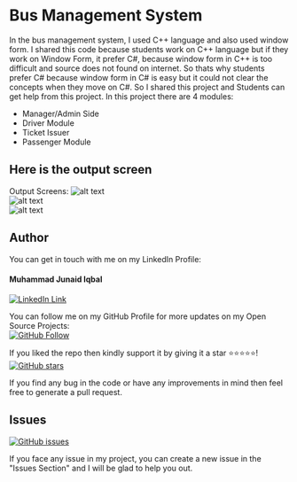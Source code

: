 # Bus Management System
In the bus management system, I used C++ language and also used window form. I shared this code because students work on C++ language but if they work on Window Form, it prefer C#, because window form in C++ is too difficult and source does not found on internet. So thats why students prefer C# because window form in C# is easy but it could not clear the concepts when they move on C#. So I shared this project and Students can get help from this project.
In this project there are 4 modules:
* Manager/Admin Side
* Driver Module
* Ticket Issuer
* Passenger Module

## Here is the output screen
Output Screens: 
![alt text](https://github.com/thejunaidiqbal/Bus-Management-System/blob/master/1Outputs%20(10).png "Output Screen of Passenger Side - Reservation Section")
</br>
![alt text](https://github.com/thejunaidiqbal/Bus-Management-System/blob/master/Outputs%20(11).png "Output Screen of Main Menue")
</br>
![alt text](https://github.com/thejunaidiqbal/Bus-Management-System/blob/master/Outputs%20(8).png "Output Screen of Passenger Module - Home")
</br>
## Author
You can get in touch with me on my LinkedIn Profile:

#### Muhammad Junaid Iqbal
[![LinkedIn Link](https://img.shields.io/badge/LinkedIn-Muhammad%20Junaid%20Iqbal-lightgrey)](https://www.linkedin.com/in/thejunaidiqbal)

You can follow me on my GitHub Profile for more updates on my Open Source Projects:
</br>
[![GitHub Follow](https://img.shields.io/badge/Connect-Muhammad%20Junaid%20Iqbal-blue.svg?logo=Github&longCache=true&style=social&label=Follow)](https://github.com/thejunaidiqbal)

If you liked the repo then kindly support it by giving it a star ⭐⭐⭐⭐⭐!</br>
[![GitHub stars](https://img.shields.io/github/stars/thejunaidiqbal/cinemaTicketing)](https://github.com/thejunaidiqbal/Bus-Management-System/stargazers)

If you find any bug in the code or have any improvements in mind then feel free to generate a pull request.

## Issues
[![GitHub issues](https://img.shields.io/github/issues/thejunaidiqbal/cinemaTicketing?style=plastic)](https://github.com/thejunaidiqbal/Bus-Management-System/issues)

If you face any issue in my project, you can create a new issue in the "Issues Section" and I will be glad to help you out.

